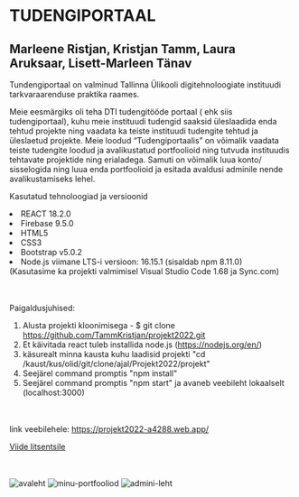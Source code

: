 # TUDENGIPORTAAL


<h2>Marleene Ristjan, Kristjan Tamm, Laura Aruksaar, Lisett-Marleen Tänav</h2>


Tundengiportaal on valminud Tallinna Ülikooli digitehnoloogiate instituudi tarkvaraarenduse praktika raames.

Meie eesmärgiks oli teha DTI tudengitööde portaal ( ehk siis tudengiportaal), kuhu meie instituudi tudengid saaksid üleslaadida enda tehtud projekte ning vaadata ka teiste instituudi tudengite tehtud ja üleslaetud projekte. Meie loodud “Tudengiportaalis” on võimalik vaadata teiste tudengite loodud ja avalikustatud portfoolioid ning tutvuda instituudis tehtavate projektide ning erialadega. Samuti on võimalik luua konto/ sisselogida ning luua enda portfoolioid ja esitada avaldusi adminile nende avalikustamiseks lehel.


Kasutatud tehnoloogiad ja versioonid
<li>REACT 18.2.0</li>
<li>Firebase 9.5.0</li>
<li>HTML5</li>
<li>CSS3</li>
<li>Bootstrap v5.0.2</li>
<li>Node.js viimane LTS-i versioon: 16.15.1 (sisaldab npm 8.11.0)</li>
(Kasutasime ka projekti valmimisel Visual Studio Code 1.68 ja Sync.com)

<br></br>
Paigaldusjuhised:
1. Alusta projekti kloonimisega - $ git clone https://github.com/TammKristjan/projekt2022.git
2. Et käivitada react tuleb installida node.js (https://nodejs.org/en/) 
3. käsurealt minna kausta kuhu laadisid projekti "cd /kaust/kus/olid/git/clone/ajal/Projekt2022/projekt"
4. Seejärel command promptis "npm install"
5. Seejärel command promptis "npm start" ja avaneb veebileht lokaalselt (localhost:3000)

<br></br>
link veebilehele:  https://projekt2022-a4288.web.app/ 

<a href="https://github.com/TammKristjan/projekt2022/blob/main/LICENCE">Viide litsentsile</a>

<br></br>
![avaleht](https://user-images.githubusercontent.com/90316827/174982694-a08dc0bf-a84e-42e4-a0d8-bce0e457bf17.jpg)
![minu-portfooliod](https://user-images.githubusercontent.com/90316827/174982775-25d86179-10cc-4753-9dc9-8092cdabd138.jpg)
![admini-leht](https://user-images.githubusercontent.com/90316827/174982886-71dc7b55-a580-4dca-8850-ec286dc35738.jpg)
